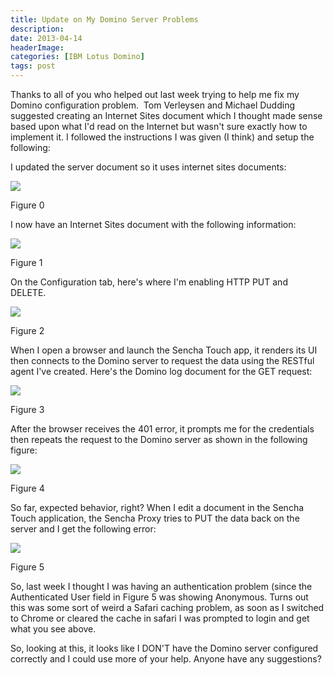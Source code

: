 ```yaml
---
title: Update on My Domino Server Problems
description: 
date: 2013-04-14
headerImage: 
categories: [IBM Lotus Domino]
tags: post
---
```


Thanks to all of you who helped out last week trying to help me fix my Domino configuration problem.  Tom Verleysen and Michael Dudding suggested creating an Internet Sites document which I thought made sense based upon what I'd read on the Internet but wasn't sure exactly how to implement it. I followed the instructions I was given (I think) and setup the following:

I updated the server document so it uses internet sites documents:

![](/images/2013/domino%20problem%200.png)

Figure 0

I now have an Internet Sites document with the following information:

![](/images/2013/domino%20problem%201.png)

Figure 1

On the Configuration tab, here's where I'm enabling HTTP PUT and DELETE.

![](/images/2013/domino%20problem%202.png)

Figure 2

When I open a browser and launch the Sencha Touch app, it renders its UI then connects to the Domino server to request the data using the RESTful agent I've created. Here's the Domino log document for the GET request:

![](/images/2013/domino%20problem%203.png)

Figure 3

After the browser receives the 401 error, it prompts me for the credentials then repeats the request to the Domino server as shown in the following figure:

![](/images/2013/domino%20problem%204.png)

Figure 4

So far, expected behavior, right? When I edit a document in the Sencha Touch application, the Sencha Proxy tries to PUT the data back on the server and I get the following error:

![](/images/2013/domino%20problem%205.png)

Figure 5

So, last week I thought I was having an authentication problem (since the Authenticated User field in Figure 5 was showing Anonymous. Turns out this was some sort of weird a Safari caching problem, as soon as I switched to Chrome or cleared the cache in safari I was prompted to login and get what you see above.

So, looking at this, it looks like I DON'T have the Domino server configured correctly and I could use more of your help. Anyone have any suggestions?